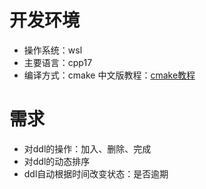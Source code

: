 # 开发环境
+ 操作系统：wsl
+ 主要语言：cpp17
+ 编译方式：cmake
中文版教程：[cmake教程](https://github.com/chaneyzorn/CMake-tutorial)

# 需求
+ 对ddl的操作：加入、删除、完成
+ 对ddl的动态排序
+ ddl自动根据时间改变状态：是否逾期
